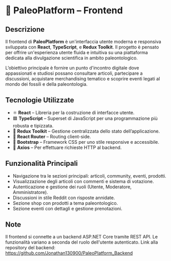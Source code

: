 # 🦖 PaleoPlatform – Frontend

## Descrizione

Il frontend di **PaleoPlatform** è un'interfaccia utente moderna e responsiva sviluppata con **React**, **TypeScript**, e **Redux Toolkit**. Il progetto è pensato per offrire un'esperienza utente fluida e intuitiva su una piattaforma dedicata alla divulgazione scientifica in ambito paleontologico.

L’obiettivo principale è fornire un punto d'incontro digitale dove appassionati e studiosi possano consultare articoli, partecipare a discussioni, acquistare merchandising tematico e scoprire eventi legati al mondo dei fossili e della paleontologia.

## Tecnologie Utilizzate

- ⚛️ **React** – Libreria per la costruzione di interfacce utente.
- 🟦 **TypeScript** – Superset di JavaScript per una programmazione più robusta e tipizzata.
- 🧠 **Redux Toolkit** – Gestione centralizzata dello stato dell’applicazione.
- 🚏 **React Router** – Routing client-side.
- 🎨 **Bootstrap** – Framework CSS per uno stile responsive e accessibile.
- 🔗 **Axios** – Per effettuare richieste HTTP al backend.

## Funzionalità Principali

- Navigazione tra le sezioni principali: articoli, community, eventi, prodotti.
- Visualizzazione degli articoli con commenti e sistema di votazione.
- Autenticazione e gestione dei ruoli (Utente, Moderatore, Amministratore).
- Discussioni in stile Reddit con risposte annidate.
- Sezione shop con prodotti a tema paleontologico.
- Sezione eventi con dettagli e gestione prenotazioni.

## Note

Il frontend si connette a un backend ASP.NET Core tramite REST API. Le funzionalità variano a seconda del ruolo dell'utente autenticato.
Link alla repository del backend: https://github.com/Jonathan130900/PaleoPlatform_Backend

